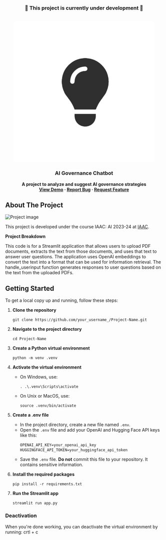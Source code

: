 <!-- PROJECT STATUS -->
<div align="center">
  <h3>🚧 This project is currently under development 🚧</h3>
</div>

<!-- PROJECT LOGO -->
<br />
<div align="center">
    <img src="https://github.com/ronmaccms/llm-chatbot/blob/main/src/img/Innovation-Tournaments.jpg" alt="Logo" width="450">
  <h3 align="center">AI Governance Chatbot</h3>
  <p align="center" style="font-weight: bold;">
    A project to analyze and suggest AI governance strategies<br >
    <a href="LINK_TO_DEMO">View Demo</a>
    ·
    <a href="andres.roncal@students.iaac.net">Report Bug</a>
    ·
    <a href="andres.roncal@students.iaac.net">Request Feature</a>
  </p>
</div>

<!-- ABOUT THE PROJECT -->

## About The Project
![Project image](assets/img/project-img.png)

This project is developed under the course IAAC: AI 2023-24 at [IAAC](https://iaac.net/).

__Project Breakdown__

This code is for a Streamlit application that allows users to upload PDF documents, extracts the text from those documents, and uses that text to answer user questions. The application uses OpenAI embeddings to convert the text into a format that can be used for information retrieval. The handle_userinput function generates responses to user questions based on the text from the uploaded PDFs.

<!-- AI Policies and Regulatory Frameworks (Company1): -->

<!-- __Task:__ Develop a web scraping script to collect data on AI policies and regulatory frameworks.
__Implementation:__ Use the provided GitHub script skeleton to scrape relevant websites and databases.
__Outcome:__ Clean, structured dataset for AI policies and regulatory frameworks.

AI Policies and Regulatory Frameworks (Company2, Company3, ... , Company9):

__Task:__ Extend the Company1 data collection process to the other Big Nine companies.
__Implementation:__ Adapt the Company1 script for each new company’s data sources.
__Outcome:__ Clean datasets for each company.

Self-Policing Practices (Company1, Company2, ... , Company9):

__Task:__ Gather data on the self-policing practices of the Big Nine.
__Implementation:__ Identify and extract data from reliable sources.
__Outcome:__ Clean dataset for the self-policing practices. -->

## Getting Started

To get a local copy up and running, follow these steps:

1. **Clone the repository**
    ```
    git clone https://github.com/your_username_/Project-Name.git
    ```

2. **Navigate to the project directory**
    ```
    cd Project-Name
    ```

3. **Create a Python virtual environment**
    ```
    python -m venv .venv
    ```

4. **Activate the virtual environment**
    - On Windows, use:
        ```
        . .\.venv\Scripts\activate
        ```
    - On Unix or MacOS, use:
        ```
        source .venv/bin/activate
        ```

5. **Create a .env file**
    - In the project directory, create a new file named `.env`.
    - Open the `.env` file and add your OpenAI and Hugging Face API keys like this:
        ```
        OPENAI_API_KEY=your_openai_api_key
        HUGGINGFACE_API_TOKEN=your_huggingface_api_token
        ```
    - Save the `.env` file. **Do not** commit this file to your repository. It contains sensitive information.

6. **Install the required packages**
    ```
    pip install -r requirements.txt
    ```

7. **Run the Streamlit app**
    ```
    streamlit run app.py
    ```

### Deactivation

When you're done working, you can deactivate the virtual environment by running: crtl + c